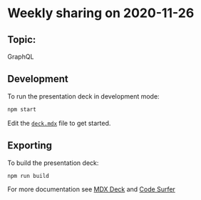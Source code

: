# Weekly sharing on 2020-11-26

## Topic: 
GraphQL

## Development

To run the presentation deck in development mode:

```sh
npm start
```

Edit the [`deck.mdx`](src/deck.mdx) file to get started.

## Exporting

To build the presentation deck:

```sh
npm run build
```

For more documentation see [MDX Deck](https://github.com/jxnblk/mdx-deck) and [Code Surfer](https://codesurfer.pomb.us/)

